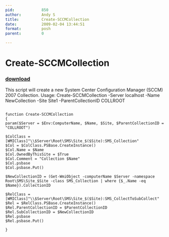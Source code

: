 ```yaml
---
pid:            850
author:         Andy S
title:          Create-SCCMCollection
date:           2009-02-04 13:44:51
format:         posh
parent:         0

---
```


# Create-SCCMCollection

### [download](Scripts\850.ps1)

This script will create a new System Center Configuration Manager (SCCM) 2007 Collection.
Usage:
Create-SCCMCollection -Server localhost -Name NewCollection -Site Site1 -ParentCollectionID COLLROOT

```posh

function Create-SCCMCollection
{
param($Server = $Env:ComputerName, $Name, $Site, $ParentCollectionID = "COLLROOT")

$ColClass = [WMIClass]"\\$Server\Root\SMS\Site_$($Site):SMS_Collection"
$Col = $ColClass.PSBase.CreateInstance()
$Col.Name = $Name
$Col.OwnedByThisSite = $True
$Col.Comment = "Collection $Name"
$Col.psbase
$Col.psbase.Put()

$NewCollectionID = (Get-WmiObject -computerName $Server -namespace Root\SMS\Site_$Site -class SMS_Collection | where {$_.Name -eq $Name}).CollectionID
				
$RelClass = [WMIClass]"\\$Server\Root\SMS\Site_$($Site):SMS_CollectToSubCollect"
$Rel = $RelClass.PSBase.CreateInstance()
$Rel.ParentCollectionID = $ParentCollectionID
$Rel.SubCollectionID = $NewCollectionID
$Rel.psbase
$Rel.psbase.Put()

}

```
